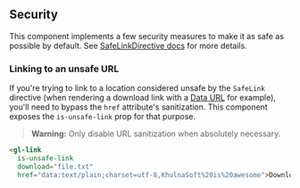 ## Security

This component implements a few security measures to make it as safe as possible by default.
See [SafeLinkDirective docs] for more details.

### Linking to an unsafe URL

If you're trying to link to a location considered unsafe by the `SafeLink` directive (when rendering
a download link with a [Data URL] for example), you'll need to bypass the `href` attribute's
sanitization. This component exposes the `is-unsafe-link` prop for that purpose.

> **Warning:** Only disable URL sanitization when absolutely necessary.

```html
<gl-link
  is-unsafe-link
  download="file.txt"
  href="data:text/plain;charset=utf-8,KhulnaSoft%20is%20awesome">Download</gl-link>
```

[SafeLinkDirective docs]: https://khulnasoft.github.io/khulnasoft-ui/?path=/docs/directives-safe-link-directive--default
[Data URL]: https://developer.mozilla.org/en-US/docs/Web/HTTP/Basics_of_HTTP/Data_URIs
